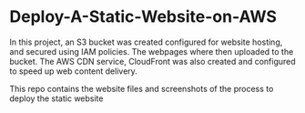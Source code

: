 # Deploy-A-Static-Website-on-AWS

In this project, an S3 bucket was created configured for website hosting, and secured using IAM policies. The webpages where then uploaded to the bucket. The AWS CDN service, CloudFront was also created and configured to speed up web content delivery.

This repo contains the website files and screenshots of the process to deploy the static website
